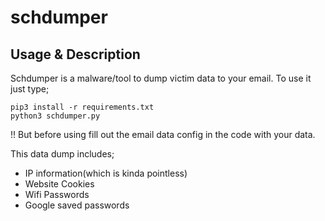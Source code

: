 # schdumper

## Usage & Description
Schdumper is a malware/tool to dump victim data to your email. To use it just type;
```
pip3 install -r requirements.txt
python3 schdumper.py
```

!! But before using fill out the email data config in the code with your data.

This data dump includes;
  * IP information(which is kinda pointless)
  * Website Cookies
  * Wifi Passwords
  * Google saved passwords
